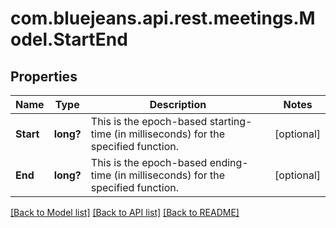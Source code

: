 # com.bluejeans.api.rest.meetings.Model.StartEnd
## Properties

Name | Type | Description | Notes
------------ | ------------- | ------------- | -------------
**Start** | **long?** | This is the epoch-based starting-time (in milliseconds) for the specified function. | [optional] 
**End** | **long?** | This is the epoch-based ending-time (in milliseconds) for the specified function. | [optional] 

[[Back to Model list]](../README.md#documentation-for-models) [[Back to API list]](../README.md#documentation-for-api-endpoints) [[Back to README]](../README.md)

